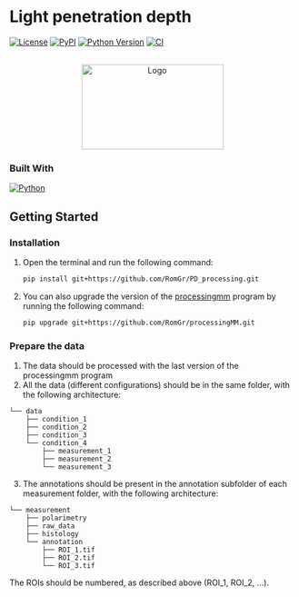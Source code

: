 # Light penetration depth 

[![License](https://img.shields.io/pypi/l/penetration_depth.svg?color=green)](https://github.com/RomGr/penetration_depth/raw/main/LICENSE)
[![PyPI](https://img.shields.io/pypi/v/penetration_depth.svg?color=green)](https://pypi.org/project/penetration_depth)
[![Python Version](https://img.shields.io/pypi/pyversions/penetration_depth.svg?color=green)](https://python.org)
[![CI](https://github.com/RomGr/penetration_depth/actions/workflows/ci.yml/badge.svg)](https://github.com/RomGr/penetration_depth/actions/workflows/ci.yml)

<!-- PROJECT LOGO -->
<br />
<div align="center">
    <img src="images/LOGO_HORAO_NEG 1.jpg" alt="Logo" width="250" height="150">
</div>

### Built With 
[![Python][Python.js]][Python-url]

<!-- ABOUT THE PROJECT -->
## Getting Started

### Installation

1. Open the terminal and run the following command:
    ```sh
    pip install git+https://github.com/RomGr/PD_processing.git
    ```
2. You can also upgrade the version of the [processingmm](https://github.com/RomGr/processingMM.git) program by running the following command:
    ```sh
    pip upgrade git+https://github.com/RomGr/processingMM.git
    ```

### Prepare the data
1. The data should be processed with the last version of the processingmm program
2. All the data (different configurations) should be in the same folder, with the following architecture:
```
└── data
    ├── condition_1
    ├── condition_2
    ├── condition_3
    └── condition_4
        ├── measurement_1
        ├── measurement_2
        └── measurement_3
```
3. The annotations should be present in the annotation subfolder of each measurement folder, with the following architecture:
```
└── measurement
    ├── polarimetry
    ├── raw_data
    ├── histology
    └── annotation
        ├── ROI_1.tif
        ├── ROI_2.tif
        └── ROI_3.tif
```  
The ROIs should be numbered, as described above (ROI_1, ROI_2, ...).


<!-- MARKDOWN LINKS & IMAGES -->
<!-- https://www.markdownguide.org/basic-syntax/#reference-style-links -->
[Python.js]: https://img.shields.io/badge/Python-3776AB?style=for-the-badge&logo=python&logoColor=white
[Python-url]: https://www.python.org/